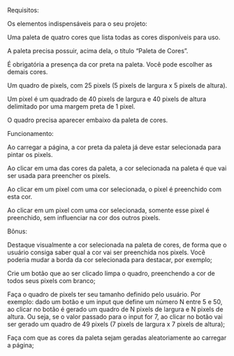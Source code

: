 Requisitos:

Os elementos indispensáveis para o seu projeto:

Uma paleta de quatro cores que lista todas as cores disponíveis para uso.

A paleta precisa possuir, acima dela, o título “Paleta de Cores”.

É obrigatória a presença da cor preta na paleta. Você pode escolher as demais cores.

Um quadro de pixels, com 25 pixels (5 pixels de largura x 5 pixels de altura).

Um pixel é um quadrado de 40 pixels de largura e 40 pixels de altura delimitado por uma margem preta de 1 pixel.

O quadro precisa aparecer embaixo da paleta de cores.

Funcionamento:

Ao carregar a página, a cor preta da paleta já deve estar selecionada para pintar os pixels.

Ao clicar em uma das cores da paleta, a cor selecionada na paleta é que vai ser usada para preencher os pixels.

Ao clicar em um pixel com uma cor selecionada, o pixel é preenchido com esta cor.

Ao clicar em um pixel com uma cor selecionada, somente esse pixel é preenchido, sem influenciar na cor dos outros pixels.

Bônus:

Destaque visualmente a cor selecionada na paleta de cores, de forma que o usuário consiga saber qual a cor vai ser preenchida nos pixels. Você poderia mudar a borda da cor selecionada para destacar, por exemplo;

Crie um botão que ao ser clicado limpa o quadro, preenchendo a cor de todos seus pixels com branco;

Faça o quadro de pixels ter seu tamanho definido pelo usuário. Por exemplo: dado um botão e um input que define um número N entre 5 e 50, ao clicar no botão é gerado um quadro de N pixels de largura e N pixels de altura. Ou seja, se o valor passado para o input for 7, ao clicar no botão vai ser gerado um quadro de 49 pixels (7 pixels de largura x 7 pixels de altura);

Faça com que as cores da paleta sejam geradas aleatoriamente ao carregar a página;

